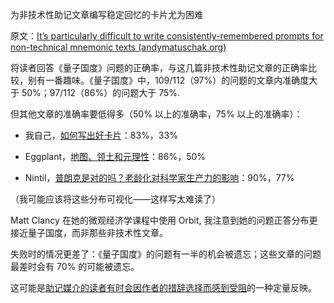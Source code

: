 为非技术性助记文章编写稳定回忆的卡片尤为困难

原文：[It’s particularly difficult to write consistently-remembered prompts for non-technical mnemonic texts (andymatuschak.org)](https://notes.andymatuschak.org/zHqUpBp6s1n2KcyXSWh6mJvKmrtKFWQ6E6N)

将读者回答《量子国度》问题的正确率，与这几篇非技术性助记文章的正确率比较，别有一番趣味。《量子国度》中，109/112（97%）的问题的文章内准确度大于 50%；97/112（86%）的问题大于 75%. 

但其他文章的准确率要低得多（50% 以上的准确率，75% 以上的准确率）：

- 我自己，[如何写出好卡片](https://andymatuschak.org/prompts/)：83%，33%

- Eggplant，[地图、领土和元理性](https://metarationality.com/maps-and-territory)：86%，50%

- Nintil，[普朗克是对的吗？老龄化对科学家生产力的影响](https://nintil.com/age-and-science/)：90%，77%

（我可能应该将这些分布可视化——这样写太难读了）

Matt Clancy 在她的微观经济学课程中使用 Orbit, 我注意到她的问题正答分布更接近量子国度，而非那些非技术性文章。

失败时的情况更差了：《量子国度》的问题有一半的机会被遗忘；这些文章的问题最差时会有 70% 的可能被遗忘。

这可能是[助记媒介的读者有时会因作者的措辞选择而感到受阻](https://notes.andymatuschak.org/zMFKJdtNGpucVUcitRVJiMxfyoNY4A4c2Bd)的一种定量反映。